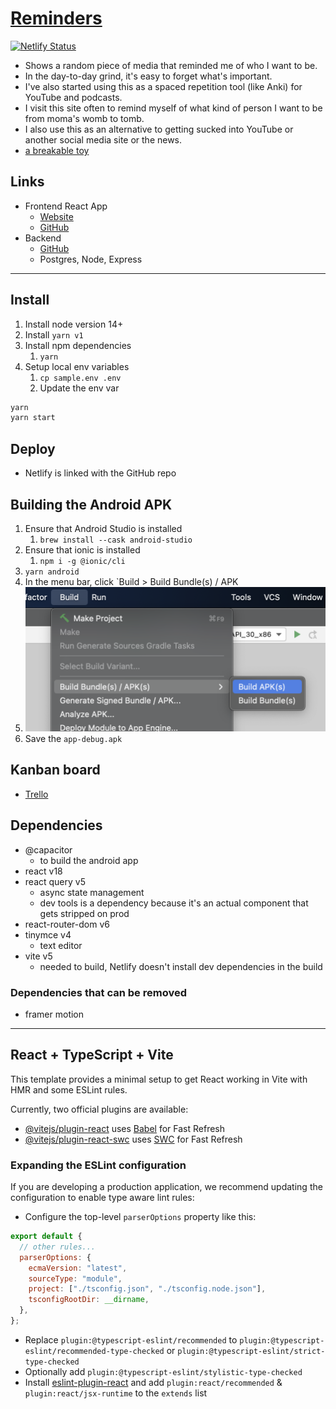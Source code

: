 # [Reminders](https://fullchee-reminders.netlify.app/)

[![Netlify Status](https://api.netlify.com/api/v1/badges/491f41eb-4181-4989-a6ed-71582e307840/deploy-status)](https://app.netlify.com/sites/fullchee-reminders/deploys)

- Shows a random piece of media that reminded me of who I want to be.
- In the day-to-day grind, it's easy to forget what's important.
- I've also started using this as a spaced repetition tool (like Anki) for YouTube and podcasts.
- I visit this site often to remind myself of what kind of person I want to be from moma's womb to tomb.
- I also use this as an alternative to getting sucked into YouTube or another social media site or the news.
- [a breakable toy](https://www.reactiflux.com/transcripts/jared-palmer-2#how-would-you-recommend-a-student)

## Links

- Frontend React App
  - [Website](https://fullchee-reminders.netlify.app/)
  - [GitHub](https://github.com/Fullchee/values-client)
- Backend
  - [GitHub](https://github.com/Fullchee/reminders-backend)
  - Postgres, Node, Express

---

## Install

1. Install node version 14+
2. Install `yarn v1`
3. Install npm dependencies
   1. `yarn`
4. Setup local env variables
   1. `cp sample.env .env`
   2. Update the env var

```bash
yarn
yarn start
```

## Deploy

- Netlify is linked with the GitHub repo

## Building the Android APK

1. Ensure that Android Studio is installed
   1. `brew install --cask android-studio`
2. Ensure that ionic is installed
   1. `npm i -g @ionic/cli`
3. `yarn android`
4. In the menu bar, click `Build > Build Bundle(s) / APK
5. ![3fa4503f917425bbee7c01d5ff2aa45a.png](3fa4503f917425bbee7c01d5ff2aa45a.png)
6. Save the `app-debug.apk`

## Kanban board

- [Trello](https://trello.com/b/DG63L6yU/reminders)

## Dependencies

- @capacitor
  - to build the android app
- react v18
- react query v5
  - async state management
  - dev tools is a dependency because it's an actual component that gets stripped on prod
- react-router-dom v6
- tinymce v4
  - text editor
- vite v5
  - needed to build, Netlify doesn't install dev dependencies in the build

### Dependencies that can be removed

- framer motion

---

## React + TypeScript + Vite

This template provides a minimal setup to get React working in Vite with HMR and some ESLint rules.

Currently, two official plugins are available:

- [@vitejs/plugin-react](https://github.com/vitejs/vite-plugin-react/blob/main/packages/plugin-react/README.md) uses [Babel](https://babeljs.io/) for Fast Refresh
- [@vitejs/plugin-react-swc](https://github.com/vitejs/vite-plugin-react-swc) uses [SWC](https://swc.rs/) for Fast Refresh

### Expanding the ESLint configuration

If you are developing a production application, we recommend updating the configuration to enable type aware lint rules:

- Configure the top-level `parserOptions` property like this:

```js
export default {
  // other rules...
  parserOptions: {
    ecmaVersion: "latest",
    sourceType: "module",
    project: ["./tsconfig.json", "./tsconfig.node.json"],
    tsconfigRootDir: __dirname,
  },
};
```

- Replace `plugin:@typescript-eslint/recommended` to `plugin:@typescript-eslint/recommended-type-checked` or `plugin:@typescript-eslint/strict-type-checked`
- Optionally add `plugin:@typescript-eslint/stylistic-type-checked`
- Install [eslint-plugin-react](https://github.com/jsx-eslint/eslint-plugin-react) and add `plugin:react/recommended` & `plugin:react/jsx-runtime` to the `extends` list
